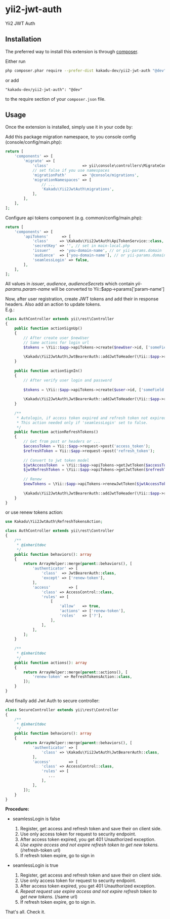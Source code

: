 # yii2-jwt-auth

Yii2 JWT Auth


## Installation

The preferred way to install this extension is through [composer](http://getcomposer.org/download/).

Either run

```bash
php composer.phar require --prefer-dist kakadu-dev/yii2-jwt-auth "@dev"
```

or add

```
"kakadu-dev/yii2-jwt-auth": "@dev"
```

to the require section of your `composer.json` file.


## Usage

Once the extension is installed, simply use it in your code by:

Add this package migration namespace, to you console config (console/config/main.php):

```php
return [
    'components' => [
        'migrate' => [
            'class'               => yii\console\controllers\MigrateController::class,
            // set false if you use namespaces
            'migrationPath'       => '@console/migrations',
            'migrationNamespaces' => [
                // ...
                'Kakadu\Yii2JwtAuth\migrations',
            ],
        ],
    ],
];
```

Configure api tokens component (e.g. common/config/main.php):

```php
return [
    'components' => [
        'apiTokens'      => [
            'class'     => \Kakadu\Yii2JwtAuth\ApiTokenService::class,
            'secretKey' => '', // set in main-local.php
            'issuer'    => 'you-domain-name', // or yii-params.domain
            'audience'  => ['you-domain-name'], // or yii-params.domain
            'seamlessLogin' => false,
        ],
    ],
];
```

All values in _issuer_, _audience_, _audienceSecrets_ which contain _yii-params.param-name_ will be converted to Yii::$app->params['param-name']

Now, after user registration, create JWT tokens and add their in response headers. 
Also add an action to update tokens.  
E.g.:
```php
class AuthController extends yii\rest\Controller
{
    public function actionSignUp()
    {
        // After create user $newUser
        // Same actions for login url
        $tokens = \Yii::$app->apiTokens->create($newUser->id, ['someField' => 'someValue']);
        
        \Kakadu\Yii2JwtAuth\JwtBearerAuth::addJwtToHeader(\Yii::$app->response, $tokens);
    }
    
    public function actionSignIn()
    {
        // After verify user login and password
    
        $tokens = \Yii::$app->apiTokens->create($user->id, ['someField' => 'someValue']);
        
        \Kakadu\Yii2JwtAuth\JwtBearerAuth::addJwtToHeader(\Yii::$app->response, $tokens);
    }
    
    /**
     * Autologin, if access token expired and refresh token not expired.
     * This action needed only if 'seamlessLogin' set to false.
     */
    public function actionRefreshTokens()
    {
        // Get from post or headers or ...
        $accessToken = Yii::$app->request->post('access_token');
        $refreshToken = Yii::$app->request->post('refresh_token');
    
        // Convert to jwt token model
        $jwtAccessToken  = \Yii::$app->apiTokens->getJwtToken($accessToken);
        $jwtRefreshToken = \Yii::$app->apiTokens->getJwtToken($refreshToken);
    
        // Renew
        $newTokens = \Yii::$app->apiTokens->renewJwtToken($jwtAccessToken, $jwtRefreshToken);
        
        \Kakadu\Yii2JwtAuth\JwtBearerAuth::addJwtToHeader(\Yii::$app->response, $newTokens);
    }
}
```

or use renew tokens action:
```php
use Kakadu\Yii2JwtAuth\RefreshTokensAction;

class AuthController extends yii\rest\Controller
{
    /**
     * @inheritdoc
     */
    public function behaviors(): array
    {
        return ArrayHelper::merge(parent::behaviors(), [
            'authenticator' => [
                'class'  => JwtBearerAuth::class,
                'except' => ['renew-token'],
            ],
            'access'        => [
                'class' => AccessControl::class,
                'rules' => [
                    [
                        'allow'   => true,
                        'actions' => ['renew-token'],
                        'roles'   => ['?'],
                    ],
                ],
            ],
        ];
    }
            
    /**
     * @inheritdoc
     */
    public function actions(): array
    {
        return ArrayHelper::merge(parent::actions(), [
            'renew-token' => RefreshTokensAction::class,
        ]);
    }
}
```

And finally add Jwt Auth to secure controller:
```php
class SecureController extends yii\rest\Controller
{
    /**
     * @inheritdoc
     */
    public function behaviors(): array
    {
        return ArrayHelper::merge(parent::behaviors(), [
            'authenticator' => [
                'class' => \Kakadu\Yii2JwtAuth\JwtBearerAuth::class,
            ],
            'access'        => [
                'class' => AccessControl::class,
                'rules' => [
                   ...
                ],
            ],
        ]);
    }
}
```


**Procedure:**

- seamlessLogin is false
    1. Register, get access and refresh token and save their on client side.
    1. Use only access token for request to security endpoint.
    1. After access token expired, you get 401 Unauthorized exception.
    1. _Use expire access and not expire refresh token to get new tokens._ (/refresh-token  url)  
    1. If refresh token expire, go to sign in  

- seamlessLogin is true
    1. Register, get access and refresh token and save their on client side.
    1. Use only access token for request to security endpoint.
    1. After access token expired, you get 401 Unauthorized exception.
    1. _Repeat request use expire access and not expire refresh token to get new tokens._ (/same url)
    1. If refresh token expire, go to sign in.


That's all. Check it.